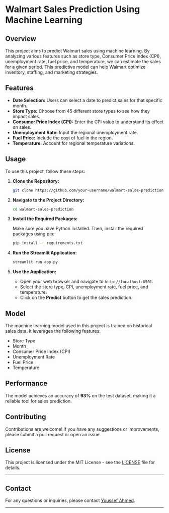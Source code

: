 
# Walmart Sales Prediction Using Machine Learning

## Overview

This project aims to predict Walmart sales using machine learning. By analyzing various features such as store type, Consumer Price Index (CPI), unemployment rate, fuel price, and temperature, we can estimate the sales for a given period. This predictive model can help Walmart optimize inventory, staffing, and marketing strategies.

## Features

- **Date Selection:** Users can select a date to predict sales for that specific month.
- **Store Type:** Choose from 45 different store types to see how they impact sales.
- **Consumer Price Index (CPI):** Enter the CPI value to understand its effect on sales.
- **Unemployment Rate:** Input the regional unemployment rate.
- **Fuel Price:** Include the cost of fuel in the region.
- **Temperature:** Account for regional temperature variations.

## Usage

To use this project, follow these steps:

1. **Clone the Repository:**

    ```bash
    git clone https://github.com/your-username/walmart-sales-prediction.git
    ```

2. **Navigate to the Project Directory:**

    ```bash
    cd walmart-sales-prediction
    ```

3. **Install the Required Packages:**

    Make sure you have Python installed. Then, install the required packages using pip:

    ```bash
    pip install -r requirements.txt
    ```

4. **Run the Streamlit Application:**

    ```bash
    streamlit run app.py
    ```

5. **Use the Application:**

    - Open your web browser and navigate to `http://localhost:8501`.
    - Select the store type, CPI, unemployment rate, fuel price, and temperature.
    - Click on the **Predict** button to get the sales prediction.

## Model

The machine learning model used in this project is trained on historical sales data. It leverages the following features:

- Store Type
- Month
- Consumer Price Index (CPI)
- Unemployment Rate
- Fuel Price
- Temperature

## Performance

The model achieves an accuracy of **93%** on the test dataset, making it a reliable tool for sales prediction.

## Contributing

Contributions are welcome! If you have any suggestions or improvements, please submit a pull request or open an issue.

## License

This project is licensed under the MIT License - see the [LICENSE](LICENSE) file for details.

---

## Contact

For any questions or inquiries, please contact [Youssef Ahmed](mailto:yaa2003ya@gmail.com).

---
